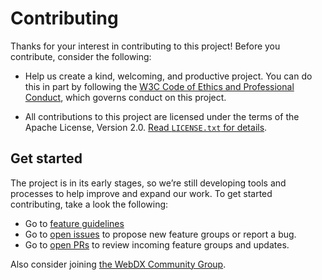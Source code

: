 # Contributing

Thanks for your interest in contributing to this project!
Before you contribute, consider the following:

- Help us create a kind, welcoming, and productive project.
  You can do this in part by following the [W3C Code of Ethics and Professional Conduct](https://www.w3.org/Consortium/cepc/), which governs conduct on this project.

- All contributions to this project are licensed under the terms of the Apache License, Version 2.0.
  [Read `LICENSE.txt` for details](../LICENSE.txt).

## Get started

The project is in its early stages, so we’re still developing tools and processes to help improve and expand our work.
To get started contributing, take a look the following:

* Go to [feature guidelines](./README.md#feature-guidelines)
* Go to [open issues](https://github.com/web-platform-dx/web-features/issues) to propose new feature groups or report a bug.
* Go to [open PRs](https://github.com/web-platform-dx/web-features/pulls) to review incoming feature groups and updates.

Also consider joining [the WebDX Community Group](https://www.w3.org/community/webdx/).
